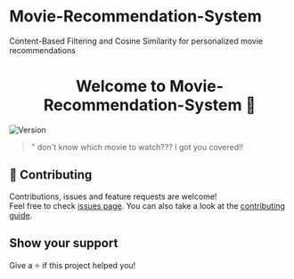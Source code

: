# Movie-Recommendation-System
Content-Based Filtering and Cosine Similarity for personalized movie recommendations
<h1 align="center">Welcome to Movie-Recommendation-System 👋</h1>
<p>
  <img alt="Version" src="https://img.shields.io/badge/version-1.o-blue.svg?cacheSeconds=2592000" />

</p>

> &#34; don't know which movie to watch??? I got you covered!!

## 🤝 Contributing

Contributions, issues and feature requests are welcome!<br />Feel free to check [issues page](https://github.com/viveks-codes/TMDB-Recommendation-System-Flask/issues). You can also take a look at the [contributing guide](https://github.com/viveks-codes/TMDB-Recommendation-System-Flask/graphs/contributors).

## Show your support

Give a ⭐️ if this project helped you!
